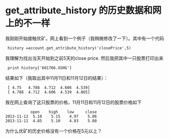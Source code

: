 # get_attribute_history 的历史数据和网上的不一样

我刚刚开始接触优矿。网上看到一个例子（我稍微修改了一下）。其中有一个代码

     history =account.get_attribute_history('closePrice',5)
    
我理解为找出当天开始到之前5天的close price. 然后我把其中一只股票打印出来 

     print history['601766.XSHG']
     
结果如下（我取出其中11月11日和11月12日的结果）：

     [ 4.75   4.788  4.712  4.606  4.539]
     [ 4.788  4.712  4.606  4.539  4.865]
     
我在网上查询了这只股票的价格，11月11日和11月12日的股票价格如下

               open    high    low     close
    2013-11-12	5.10	5.15	4.97	5.06	
    2013-11-11	4.85	5.10	4.83	5.08
    
为什么优矿的历史价格没有一个价格在5元以上？